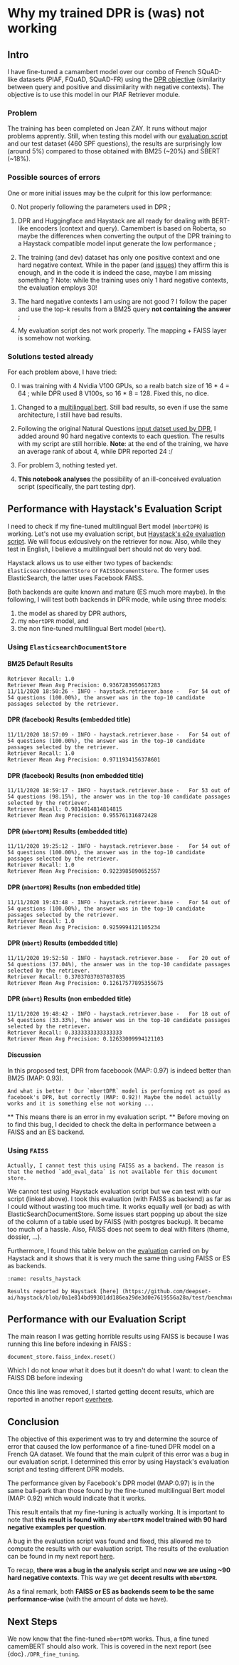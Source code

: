 
# Why my trained DPR is (was) not working


## Intro

I have fine-tuned a camambert model over our combo of French SQuAD-like datasets (PIAF, FQuAD, SQuAD-FR) using the [DPR objective](https://arxiv.org/abs/2004.04906) (similarity between query and positive and dissimilarity with negative contexts). The objective is to use this model in our PIAF Retriever module. 

### Problem 

The training has been completed on Jean ZAY. It runs without major problems apprently. Still, when testing this model with our [evaluation script](https://github.com/etalab-ia/piaf-ml/blob/master/src/evaluation/retriever_25k_eval.py) and our test dataset (460 SPF questions), the results are surprisingly low (around 5%) compared to those obtained with BM25 (~20%) and SBERT (~18%).

### Possible sources of errors

One or more initial issues may be the culprit for this low performance: 

0. Not properly following the parameters used in DPR ;

1. DPR and Huggingface and Haystack are all ready for dealing with BERT-like encoders (context and query). Camembert is based on Roberta, so maybe the differences when converting the output of the DPR training to a Haystack compatible model input generate the low performance ;

2. The training (and dev) dataset has only one positive context and one hard negative context. While in the paper (and [issues](https://github.com/facebookresearch/DPR/issues/42)) they affirm this is enough, and in the code it is indeed the case, maybe I am missing something ? Note: while the training uses only 1 hard negative contexts, the evaluation employs 30!

3. The hard negative contexts I am using are not good ? I follow the paper and use the top-k results from a BM25 query **not containing the answer** ;

4. My evaluation script des not work properly. The mapping + FAISS layer is somehow not working.



### Solutions tested already

For each problem above, I have tried:

0. I was training with 4 Nvidia V100 GPUs, so a realb batch size of 16 * 4 = 64 ; while DPR used 8 V100s, so 16 * 8 = 128. Fixed this, no dice.

1. Changed to a [multilingual bert](https://huggingface.co/bert-base-multilingual-uncased). Still bad results, so even if use the same architecture, I still have bad results.
2. Following the original Natural Questions [input datset used by DPR](https://dl.fbaipublicfiles.com/dpr/data/retriever/biencoder-nq-train.json.gz), I added around 90 hard negative contexts to each question. The results with my script are still horrible. 
**Note**: at the end of the training, we have an average rank of about 4, while DPR reported 24 :/ 


3. For problem 3, nothing tested yet.

4. **This notebook analyses** the possibility of an ill-conceived evaluation script (specifically, the part testing dpr).

## Performance with Haystack's Evaluation Script

I need to check if my fine-tuned multilingual Bert model (`mbertDPR`) is working. Let's not use my evaluation script, but [Haystack's e2e evaluation script](https://github.com/deepset-ai/haystack/blob/master/tutorials/Tutorial5_Evaluation.ipynb). We will focus exlcusively on the retriever for now. Also, while they test in English, I believe a multilingual bert should not do very bad. 

Haystack allows us to use either two types of backends: `ElasticsearchDocumentStore` or `FAISSDocumentStore`.
The former uses ElasticSearch, the latter uses Facebook FAISS.

Both backends are quite known and mature (ES much more maybe). In the following, I will test both backends in DPR mode, while using three models: 

1. the model as shared by DPR authors,
2. my `mbertDPR` model, and
3. the non fine-tuned multilingual Bert model (`mbert`).

### Using `ElasticsearchDocumentStore`

#### BM25 Default Results

```
Retriever Recall: 1.0
Retriever Mean Avg Precision: 0.9367283950617283
11/11/2020 18:50:26 - INFO - haystack.retriever.base -   For 54 out of 54 questions (100.00%), the answer was in the top-10 candidate passages selected by the retriever.

```

#### DPR (facebook) Results (embedded title)
```
11/11/2020 18:57:09 - INFO - haystack.retriever.base -   For 54 out of 54 questions (100.00%), the answer was in the top-10 candidate passages selected by the retriever.
Retriever Recall: 1.0
Retriever Mean Avg Precision: 0.9711934156378601
```

#### DPR (facebook) Results (non embedded title)
```
11/11/2020 18:59:17 - INFO - haystack.retriever.base -   For 53 out of 54 questions (98.15%), the answer was in the top-10 candidate passages selected by the retriever.
Retriever Recall: 0.9814814814814815
Retriever Mean Avg Precision: 0.955761316872428 
```


#### DPR (`mbertDPR`) Results (embedded title)

```
11/11/2020 19:25:12 - INFO - haystack.retriever.base -   For 54 out of 54 questions (100.00%), the answer was in the top-10 candidate passages selected by the retriever.
Retriever Recall: 1.0
Retriever Mean Avg Precision: 0.9223985890652557
```

#### DPR (`mbertDPR`) Results (non embedded title)

```
11/11/2020 19:43:48 - INFO - haystack.retriever.base -   For 54 out of 54 questions (100.00%), the answer was in the top-10 candidate passages selected by the retriever.
Retriever Recall: 1.0
Retriever Mean Avg Precision: 0.9259994121105234
```

#### DPR (`mbert`) Results (embedded title)
```
11/11/2020 19:52:58 - INFO - haystack.retriever.base -   For 20 out of 54 questions (37.04%), the answer was in the top-10 candidate passages selected by the retriever.
Retriever Recall: 0.37037037037037035
Retriever Mean Avg Precision: 0.12617577895355675
```


#### DPR (`mbert`) Results (non embedded title)
```
11/11/2020 19:48:42 - INFO - haystack.retriever.base -   For 18 out of 54 questions (33.33%), the answer was in the top-10 candidate passages selected by the retriever.
Retriever Recall: 0.3333333333333333
Retriever Mean Avg Precision: 0.12633009994121103
```

#### Discussion

In this proposed test, DPR from faceboook (MAP: 0.97) is indeed better than BM25 (MAP: 0.93). 

```{attention}
And what is better ! Our `mbertDPR` model is performing not as good as facebook's DPR, but correctly (MAP: 0.92)! Maybe the model actually works and it is something else not working ... 
```

** This means there is an error in my evaluation script. ** Before moving on to find this bug, I decided to check the delta in performance between a FAISS and an ES backend.


### Using `FAISS`

```{error}
Actually, I cannot test this using FAISS as a backend. The reason is that the method `add_eval_data` is not available for this document store.
```

We cannot test using Haystack evaluation script but we can test with our script (linked above). I took this evaluation (with FAISS as backend) as far as I could without wasting too much time. It works equally well (or bad) as with ElasticSearchDocumentStore. Some issues start popping up about the size of the column of a table used by FAISS (with postgres backup). It became too much of a hassle. Also, FAISS does not seem to deal with filters (theme, dossier, ...).

Furthermore, I found this table below on the [evaluation](https://github.com/deepset-ai/haystack/blob/2531c8e0613f24b66838ab82ed02024d505aa578/test/benchmarks/retriever_query_results.csv) carried on by Haystack and it shows that it is very much the same thing using FAISS or ES as backends.


```{figure} ../../assets/piaf/haystack_ES_faiss_backend.png
:name: results_haystack

Results reported by Haystack [here] (https://github.com/deepset-ai/haystack/blob/0a1e814bd99301dd186ea29de3d0e7619556a28a/test/benchmarks/retriever_query_results.csv)
```
## Performance with our Evaluation Script 
The main reason I was getting horrible results using FAISS is because I was running this line before indexing in FAISS :
```
document_store.faiss_index.reset()
```

Which I do not know what it does but it doesn't do what I want: to clean the FAISS DB before indexing 

Once this line was removed, I started getting decent results, which are reported in another report [overhere]().

## Conclusion

The objective of this experiment was to try and determine the source of error that caused the low performance of a fine-tuned DPR model on a French QA dataset. We found that the main culprit of this error was a bug in our evaluation script. I determined this error by using Haystack's evaluation script and testing different DPR models.

The performance given by Facebook's DPR model (MAP:0.97) is in the same ball-park than those found by the fine-tuned multilingual Bert model (MAP: 0.92) which would indicate that it works.

This result entails that my fine-tuning is actually working. It is important to note that **this result is found with my `mbertDPR` model trained with 90 hard negative examples per question**.

A bug in the evaluation script was found and fixed, this allowed me to compute the results with our evaluation script. The results of the evaluation can be found in my next report [here](). 

To recap, **there was a bug in the analysis script** and **now we are using ~90 hard negative contexts**. This way we get **decent results with `mbertDPR`**.

As a final remark, both **FAISS or ES as backends seem to be the same performance-wise** (with the amount of data we have).



## Next Steps

We now know that the fine-tuned `mbertDPR` works. Thus, a fine tuned camemBERT should also work. This is covered in the next report (see {doc}`./DPR_fine_tuning`.